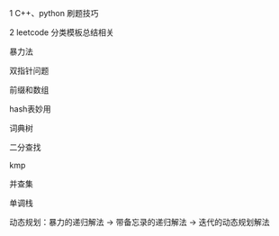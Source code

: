 1 C++、python 刷题技巧



2 leetcode 分类模板总结相关

暴力法

双指针问题

前缀和数组

hash表妙用

词典树

二分查找

kmp 

并查集 

单调栈

动态规划：暴力的递归解法 -> 带备忘录的递归解法 -> 迭代的动态规划解法


